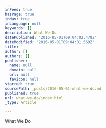 ```yaml
---
inFeed: true
hasPage: true
inNav: true
inLanguage: null
keywords: []
description: What We Do
datePublished: '2016-05-01T09:04:02.479Z'
dateModified: '2016-05-01T09:04:01.569Z'
title: ''
author: []
authors: []
publisher:
  name: null
  domain: null
  url: null
  favicon: null
starred: true
sourcePath: _posts/2016-05-01-what-we-do.md
published: true
url: what-we-do/index.html
_type: Article

---
```

What We Do